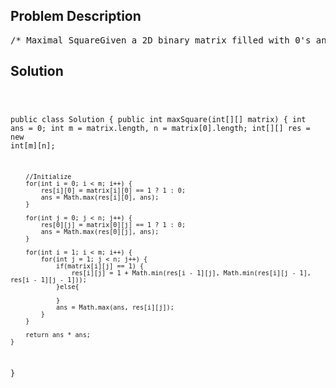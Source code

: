 <!--
<style>
  body { font-family: Arial, sans-serif; }
  .container { max-width: 100%; margin: 0 auto; padding: 10px; }
  .comment-block { max-width: 30%; background-color: #f9f9f9; padding: 10px; border-left: 5px solid #ccc; overflow-wrap: break-word; white-space: pre-wrap; }
  .code-block { background-color: #f4f4f4; padding: 10px; border: 1px solid #ddd; overflow-wrap: break-word; white-space: pre-wrap; }
</style>
-->

<div class='container'>
<h2>Problem Description</h2>
<div class='comment-block'>
<pre>
/* Maximal SquareGiven a 2D binary matrix filled with 0's and 1's, find the largest square containing all 1's andreturn its area.ExampleFor example, given the following matrix:1 0 1 0 01 0 1 1 11 1 1 1 11 0 0 1 0Return 4.*//* Idea:Well, this problem desires for the use of dynamic programming.They key to any DP problem is to come up with the state equation.In this problem, we define the state to be the maximal size of the square that can be achieved atpoint (i, j),denoted as res[i][j]. Remember that we use size instead of square as the state (square = size^2).Now let's try to come up with the formula for res[i][j].First, it is obvious that for the topmost row (i = 0) and the leftmost column (j = 0),res[i][j] = matrix[i][j]. This is easily understood.Let's suppose that the topmost row of matrix is like [1, 0, 0, 1].Then we can immediately know that the first and last point can be a square of size 1 while the twomiddle points cannot make any square, giving a size of 0.Thus, res = [1, 0, 0, 1], which is the same as matrix. The case is similar for the leftmost column.Till now, the boundary conditions of this DP problem are solved.Let's move to the more general case for res[i][j] in which i > 0 and j > 0.First of all, let's see another simple case in which matrix[i][j] = 0. It is obvious that res[i][j]= 0 too.Why? Well, since matrix[i][j] = 0, no square will contain matrix[i][j].According to our definition of res[i][j], res[i][j] is also 0.Now we are almost done. The only unsolved case is matrix[i][j] = 1. Let's see an example.Suppose matrix = [[0, 1], [1, 1]], it is obvious that res[0][0] = 0, res[0][1] = res[1][0] = 1,what about res[1][1]? Well, to give a square of size larger than 1 in res[1][1], all of its threeneighbors (left, up, left-up) should be non-zero, right?In this case, the left-up neighbor res[0][0] = 0, so res[1][1] can only be 1, which means that itcontains the square of itself.Now you are near the solution. In fact, res[i][j] = min(res[i - 1][j], res[i][j - 1], res[i - 1][j -1]) + 1 in this case.Taking all these together, we have the following state equations.res[0][j] = matrix[0][j] (topmost row);res[i][0] = matrix[i][0] (leftmost column);For i > 0 and j > 0: if matrix[i][j] = 0, res[i][j] = 0; if matrix[i][j] = 1, res[i][j] = min(res[i- 1][j], res[i][j - 1], res[i - 1][j - 1]) + 1.*/    /**     * @param matrix: a matrix of 0 and 1     * @return: an integer     */</pre>
</div>

<h2>Solution</h2>
<div class='code-block'>
<pre><code class='language-java'>




public class Solution {
    public int maxSquare(int[][] matrix) {
        int ans = 0;
        int m = matrix.length, n = matrix[0].length;
        int[][] res = new int[m][n];
        
        //Initialize
        for(int i = 0; i < m; i++) {
            res[i][0] = matrix[i][0] == 1 ? 1 : 0;
            ans = Math.max(res[i][0], ans);
        }
        
        for(int j = 0; j < n; j++) {
            res[0][j] = matrix[0][j] == 1 ? 1 : 0;
            ans = Math.max(res[0][j], ans);
        }
        
        for(int i = 1; i < m; i++) {
            for(int j = 1; j < n; j++) {
                if(matrix[i][j] == 1) {
                    res[i][j] = 1 + Math.min(res[i - 1][j], Math.min(res[i][j - 1], res[i - 1][j - 1]));
                }else{
                    
                }
                ans = Math.max(ans, res[i][j]);
            }
        }
        
        return ans * ans;
    }
}





</code></pre>
</div>
</div>
